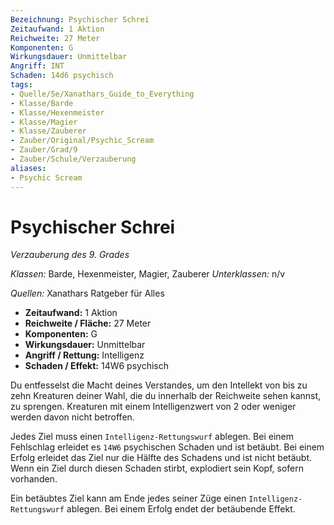 ```yaml
---
Bezeichnung: Psychischer Schrei
Zeitaufwand: 1 Aktion
Reichweite: 27 Meter
Komponenten: G
Wirkungsdauer: Unmittelbar
Angriff: INT
Schaden: 14d6 psychisch
tags:
- Quelle/5e/Xanathars_Guide_to_Everything
- Klasse/Barde
- Klasse/Hexenmeister
- Klasse/Magier
- Klasse/Zauberer
- Zauber/Original/Psychic_Scream
- Zauber/Grad/9
- Zauber/Schule/Verzauberung
aliases:
- Psychic Scream
---
```

# Psychischer Schrei
_Verzauberung des 9. Grades_

_Klassen:_ Barde, Hexenmeister, Magier, Zauberer
_Unterklassen:_  n/v

_Quellen:_ Xanathars Ratgeber für Alles

- **Zeitaufwand:** 1 Aktion
- **Reichweite / Fläche:** 27 Meter
- **Komponenten:** G
- **Wirkungsdauer:** Unmittelbar
- **Angriff / Rettung:** Intelligenz
- **Schaden / Effekt:**  14W6 psychisch

Du entfesselst die Macht deines Verstandes, um den Intellekt von bis zu zehn Kreaturen deiner Wahl, die du innerhalb der Reichweite sehen kannst, zu sprengen. Kreaturen mit einem Intelligenzwert von 2 oder weniger werden davon nicht betroffen.

Jedes Ziel muss einen `Intelligenz-Rettungswurf` ablegen. Bei einem Fehlschlag erleidet es `14W6` psychischen Schaden und ist betäubt. Bei einem Erfolg erleidet das Ziel nur die Hälfte des Schadens und ist nicht betäubt. Wenn ein Ziel durch diesen Schaden stirbt, explodiert sein Kopf, sofern vorhanden.

Ein betäubtes Ziel kann am Ende jedes seiner Züge einen `Intelligenz-Rettungswurf` ablegen. Bei einem Erfolg endet der betäubende Effekt.